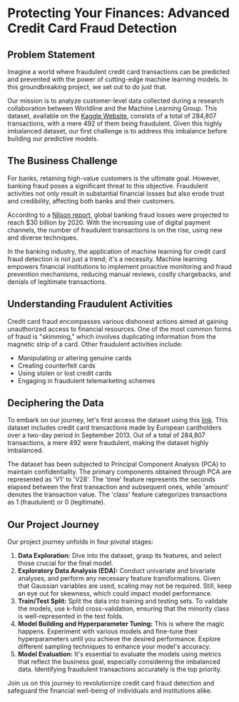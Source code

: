 # Protecting Your Finances: Advanced Credit Card Fraud Detection

## Problem Statement

Imagine a world where fraudulent credit card transactions can be predicted and prevented with the power of cutting-edge machine learning models. In this groundbreaking project, we set out to do just that.

Our mission is to analyze customer-level data collected during a research collaboration between Worldline and the Machine Learning Group. This dataset, available on the [Kaggle Website](https://www.kaggle.com/mlg-ulb/creditcardfraud), consists of a total of 284,807 transactions, with a mere 492 of them being fraudulent. Given this highly imbalanced dataset, our first challenge is to address this imbalance before building our predictive models.

## The Business Challenge

For banks, retaining high-value customers is the ultimate goal. However, banking fraud poses a significant threat to this objective. Fraudulent activities not only result in substantial financial losses but also erode trust and credibility, affecting both banks and their customers.

According to a [Nilson report](https://nilsonreport.com/upload/content_promo/The_Nilson_Report_Issue_1164.pdf), global banking fraud losses were projected to reach $30 billion by 2020. With the increasing use of digital payment channels, the number of fraudulent transactions is on the rise, using new and diverse techniques.

In the banking industry, the application of machine learning for credit card fraud detection is not just a trend; it's a necessity. Machine learning empowers financial institutions to implement proactive monitoring and fraud prevention mechanisms, reducing manual reviews, costly chargebacks, and denials of legitimate transactions.

## Understanding Fraudulent Activities

Credit card fraud encompasses various dishonest actions aimed at gaining unauthorized access to financial resources. One of the most common forms of fraud is "skimming," which involves duplicating information from the magnetic strip of a card. Other fraudulent activities include:

- Manipulating or altering genuine cards
- Creating counterfeit cards
- Using stolen or lost credit cards
- Engaging in fraudulent telemarketing schemes

## Deciphering the Data

To embark on our journey, let's first access the dataset using this [link](https://www.kaggle.com/mlg-ulb/creditcardfraud). This dataset includes credit card transactions made by European cardholders over a two-day period in September 2013. Out of a total of 284,807 transactions, a mere 492 were fraudulent, making the dataset highly imbalanced.

The dataset has been subjected to Principal Component Analysis (PCA) to maintain confidentiality. The primary components obtained through PCA are represented as 'V1' to 'V28'. The 'time' feature represents the seconds elapsed between the first transaction and subsequent ones, while 'amount' denotes the transaction value. The 'class' feature categorizes transactions as 1 (fraudulent) or 0 (legitimate).

## Our Project Journey

Our project journey unfolds in four pivotal stages:

1. **Data Exploration:** Dive into the dataset, grasp its features, and select those crucial for the final model.
2. **Exploratory Data Analysis (EDA):** Conduct univariate and bivariate analyses, and perform any necessary feature transformations. Given that Gaussian variables are used, scaling may not be required. Still, keep an eye out for skewness, which could impact model performance.
3. **Train/Test Split:** Split the data into training and testing sets. To validate the models, use k-fold cross-validation, ensuring that the minority class is well-represented in the test folds.
4. **Model Building and Hyperparameter Tuning:** This is where the magic happens. Experiment with various models and fine-tune their hyperparameters until you achieve the desired performance. Explore different sampling techniques to enhance your model's accuracy.
5. **Model Evaluation:** It's essential to evaluate the models using metrics that reflect the business goal, especially considering the imbalanced data. Identifying fraudulent transactions accurately is the top priority.

Join us on this journey to revolutionize credit card fraud detection and safeguard the financial well-being of individuals and institutions alike.
